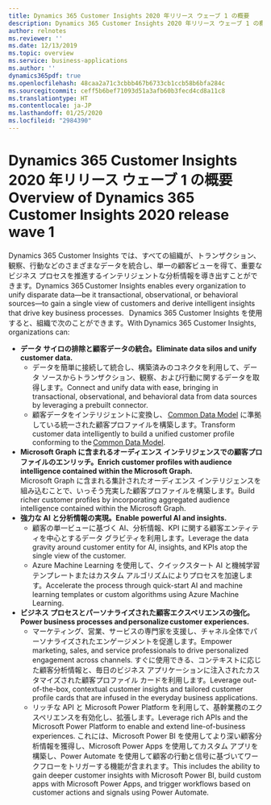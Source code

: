 ```yaml
---
title: Dynamics 365 Customer Insights 2020 年リリース ウェーブ 1 の概要
description: Dynamics 365 Customer Insights 2020 年リリース ウェーブ 1 の概要
author: relnotes
ms.reviewer: ''
ms.date: 12/13/2019
ms.topic: overview
ms.service: business-applications
ms.author: ''
dynamics365pdf: true
ms.openlocfilehash: 48caa2a71c3cbbb467b6733cb1ccb58b6bfa284c
ms.sourcegitcommit: ceff5b6bef71093d51a3afb60b3fecd4cd8a11c8
ms.translationtype: HT
ms.contentlocale: ja-JP
ms.lasthandoff: 01/25/2020
ms.locfileid: "2984390"
---
```

# <a name="overview-of-dynamics-365-customer-insights-2020-release-wave-1"></a><span data-ttu-id="7ca00-103">Dynamics 365 Customer Insights 2020 年リリース ウェーブ 1 の概要</span><span class="sxs-lookup"><span data-stu-id="7ca00-103">Overview of Dynamics 365 Customer Insights 2020 release wave 1</span></span>

<span data-ttu-id="7ca00-104">Dynamics 365 Customer Insights では、すべての組織が、トランザクション、観察、行動などのさまざまなデータを統合し、単一の顧客ビューを得て、重要なビジネス プロセスを推進するインテリジェントな分析情報を導き出すことができます。</span><span class="sxs-lookup"><span data-stu-id="7ca00-104">Dynamics 365 Customer Insights enables every organization to unify disparate data—be it transactional, observational, or behavioral sources—to gain a single view of customers and derive intelligent insights that drive key business processes.</span></span> 
  
<span data-ttu-id="7ca00-105">Dynamics 365 Customer Insights を使用すると、組織で次のことができます。</span><span class="sxs-lookup"><span data-stu-id="7ca00-105">With Dynamics 365 Customer Insights, organizations can:</span></span> 

- <span data-ttu-id="7ca00-106">**データ サイロの排除と顧客データの統合。**</span><span class="sxs-lookup"><span data-stu-id="7ca00-106">**Eliminate data silos and unify customer data.**</span></span> 
  - <span data-ttu-id="7ca00-107">データを簡単に接続して統合し、構築済みのコネクタを利用して、データ ソースからトランザクション、観察、および行動に関するデータを取得します。</span><span class="sxs-lookup"><span data-stu-id="7ca00-107">Connect and unify data with ease, bringing in transactional, observational, and behavioral data from data sources by leveraging a prebuilt connector.</span></span> 
  - <span data-ttu-id="7ca00-108">顧客データをインテリジェントに変換し、 [Common Data Model](https://github.com/Microsoft/CDM) に準拠している統一された顧客プロファイルを構築します。</span><span class="sxs-lookup"><span data-stu-id="7ca00-108">Transform customer data intelligently to build a unified customer profile conforming to the [Common Data Model](https://github.com/Microsoft/CDM).</span></span> 
- <span data-ttu-id="7ca00-109">**Microsoft Graph に含まれるオーディエンス インテリジェンスでの顧客プロファイルのエンリッチ。**</span><span class="sxs-lookup"><span data-stu-id="7ca00-109">**Enrich customer profiles with audience intelligence contained within the Microsoft Graph.**</span></span> <br>
  <span data-ttu-id="7ca00-110">Microsoft Graph に含まれる集計されたオーディエンス インテリジェンスを組み込むことで、いっそう充実した顧客プロファイルを構築します。</span><span class="sxs-lookup"><span data-stu-id="7ca00-110">Build richer customer profiles by incorporating aggregated audience intelligence contained within the Microsoft Graph.</span></span> 
- <span data-ttu-id="7ca00-111">**強力な AI と分析情報の実現。**</span><span class="sxs-lookup"><span data-stu-id="7ca00-111">**Enable powerful AI and insights.**</span></span> 
  - <span data-ttu-id="7ca00-112">顧客の単一ビューに基づく AI、分析情報、KPI に関する顧客エンティティを中心とするデータ グラビティを利用します。</span><span class="sxs-lookup"><span data-stu-id="7ca00-112">Leverage the data gravity around customer entity for AI, insights, and KPIs atop the single view of the customer.</span></span> 
  - <span data-ttu-id="7ca00-113">Azure Machine Learning を使用して、クイックスタート AI と機械学習テンプレートまたはカスタム アルゴリズムによりプロセスを加速します。</span><span class="sxs-lookup"><span data-stu-id="7ca00-113">Accelerate the process through quick-start AI and machine learning templates or custom algorithms using Azure Machine Learning.</span></span> 
- <span data-ttu-id="7ca00-114">**ビジネス プロセスとパーソナライズされた顧客エクスペリエンスの強化。**</span><span class="sxs-lookup"><span data-stu-id="7ca00-114">**Power business processes and personalize customer experiences.**</span></span> 
  - <span data-ttu-id="7ca00-115">マーケティング、営業、サービスの専門家を支援し、チャネル全体でパーソナライズされたエンゲージメントを促進します。</span><span class="sxs-lookup"><span data-stu-id="7ca00-115">Empower marketing, sales, and service professionals to drive personalized engagement across channels.</span></span> <span data-ttu-id="7ca00-116">すぐに使用できる、コンテキストに応じた顧客分析情報と、毎日のビジネス アプリケーションに注入されたカスタマイズされた顧客プロファイル カードを利用します。</span><span class="sxs-lookup"><span data-stu-id="7ca00-116">Leverage out-of-the-box, contextual customer insights and tailored customer profile cards that are infused in the everyday business applications.</span></span> 
  - <span data-ttu-id="7ca00-117">リッチな API と Microsoft Power Platform を利用して、基幹業務のエクスペリエンスを有効化し、拡張します。</span><span class="sxs-lookup"><span data-stu-id="7ca00-117">Leverage rich APIs and the Microsoft Power Platform to enable and extend line-of-business experiences.</span></span> <span data-ttu-id="7ca00-118">これには、Microsoft Power BI を使用してより深い顧客分析情報を獲得し、Microsoft Power Apps を使用してカスタム アプリを構築し、Power Automate を使用して顧客の行動と信号に基づいてワークフローをトリガーする機能が含まれます。</span><span class="sxs-lookup"><span data-stu-id="7ca00-118">This includes the ability to gain deeper customer insights with Microsoft Power BI, build custom apps with Microsoft Power Apps, and trigger workflows based on customer actions and signals using Power Automate.</span></span>  
 
